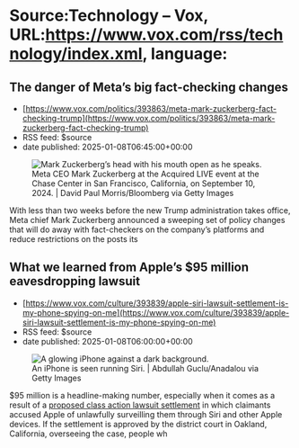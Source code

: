 # Source:Technology – Vox, URL:https://www.vox.com/rss/technology/index.xml, language:

## The danger of Meta’s big fact-checking changes
 - [https://www.vox.com/politics/393863/meta-mark-zuckerberg-fact-checking-trump](https://www.vox.com/politics/393863/meta-mark-zuckerberg-fact-checking-trump)
 - RSS feed: $source
 - date published: 2025-01-08T06:45:00+00:00

<figure>

<img alt="Mark Zuckerberg’s head with his mouth open as he speaks." data-caption="Meta CEO Mark Zuckerberg at the Acquired LIVE event at the Chase Center in San Francisco, California, on September 10, 2024. | David Paul Morris/Bloomberg via Getty Images" data-portal-copyright="David Paul Morris/Bloomberg via Getty Images" data-has-syndication-rights="1" src="https://platform.vox.com/wp-content/uploads/sites/2/2025/01/gettyimages-2170596450.jpg?quality=90&#038;strip=all&#038;crop=0,0,100,100" />
	<figcaption>Meta CEO Mark Zuckerberg at the Acquired LIVE event at the Chase Center in San Francisco, California, on September 10, 2024. | David Paul Morris/Bloomberg via Getty Images</figcaption>
</figure>
<p class="has-text-align-none">With less than two weeks before the new Trump administration takes office, Meta chief Mark Zuckerberg announced a sweeping set of policy changes that will do away with fact-checkers on the company’s platforms and reduce restrictions on the posts its

## What we learned from Apple&#8217;s $95 million eavesdropping lawsuit
 - [https://www.vox.com/culture/393839/apple-siri-lawsuit-settlement-is-my-phone-spying-on-me](https://www.vox.com/culture/393839/apple-siri-lawsuit-settlement-is-my-phone-spying-on-me)
 - RSS feed: $source
 - date published: 2025-01-08T06:00:00+00:00

<figure>

<img alt="A glowing iPhone against a dark background." data-caption="An iPhone is seen running Siri. | Abdullah Guclu/Anadalou via Getty Images" data-portal-copyright="Abdullah Guclu/Anadalou via Getty Images" data-has-syndication-rights="1" src="https://platform.vox.com/wp-content/uploads/sites/2/2025/01/gettyimages-2191725437.jpg?quality=90&#038;strip=all&#038;crop=0,0,100,100" />
	<figcaption>An iPhone is seen running Siri. | Abdullah Guclu/Anadalou via Getty Images</figcaption>
</figure>
<p class="has-text-align-none">$95 million is a headline-making number, especially when it comes as a result of a <a href="https://cdn.arstechnica.net/wp-content/uploads/2025/01/Lopez-v-Apple-Proposed-Settlement-Agreement-12-31-2024.pdf">proposed class action lawsuit settlement</a> in which claimants accused Apple of unlawfully surveilling them through Siri and other Apple devices. If the settlement is approved by the district court in Oakland, California, overseeing the case, people wh

